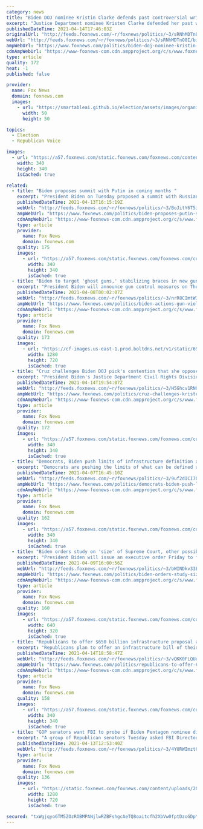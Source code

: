 ```yaml
---
category: news
title: "Biden DOJ nominee Kristin Clarke defends past controversial writings on race"
excerpt: "Justice Department nominee Kristen Clarke defended her past writings and said an op-ed she wrote while in college stating that Black people are superior was satirical, after Sen. John Cornyn, R-Texas, raised concerns over the piece."
publishedDateTime: 2021-04-14T17:46:03Z
originalUrl: "http://feeds.foxnews.com/~r/foxnews/politics/~3/sRNhMDTnO8I/biden-doj-nominee-kristin-clarke-race"
webUrl: "http://feeds.foxnews.com/~r/foxnews/politics/~3/sRNhMDTnO8I/biden-doj-nominee-kristin-clarke-race"
ampWebUrl: "https://www.foxnews.com/politics/biden-doj-nominee-kristin-clarke-race.amp"
cdnAmpWebUrl: "https://www-foxnews-com.cdn.ampproject.org/c/s/www.foxnews.com/politics/biden-doj-nominee-kristin-clarke-race.amp"
type: article
quality: 172
heat: -1
published: false

provider:
  name: Fox News
  domain: foxnews.com
  images:
    - url: "https://smartableai.github.io/election/assets/images/organizations/foxnews.com-50x50.jpg"
      width: 50
      height: 50

topics:
  - Election
  - Republican Voice

images:
  - url: "https://a57.foxnews.com/static.foxnews.com/foxnews.com/content/uploads/2021/03/340/340/RonnBlitzerHeadshot.jpg?ve=1&tl=1"
    width: 340
    height: 340
    isCached: true

related:
  - title: "Biden proposes summit with Putin in coming months "
    excerpt: "President Biden on Tuesday proposed a summit with Russian President Vladimir Putin in the coming months, but suggested it take place in a third country – outside of the United States and Russia."
    publishedDateTime: 2021-04-13T16:15:19Z
    webUrl: "http://feeds.foxnews.com/~r/foxnews/politics/~3/BoJitY6T5ik/biden-proposes-putin-summit-russia"
    ampWebUrl: "https://www.foxnews.com/politics/biden-proposes-putin-summit-russia.amp"
    cdnAmpWebUrl: "https://www-foxnews-com.cdn.ampproject.org/c/s/www.foxnews.com/politics/biden-proposes-putin-summit-russia.amp"
    type: article
    provider:
      name: Fox News
      domain: foxnews.com
    quality: 175
    images:
      - url: "https://a57.foxnews.com/static.foxnews.com/foxnews.com/content/uploads/2020/10/340/340/brooke-singman-headshot.jpg?ve=1&tl=1"
        width: 340
        height: 340
        isCached: true
  - title: "Biden to target 'ghost guns,' stabilizing braces in new gun control actions"
    excerpt: "President Biden will announce gun control measures on Thursday, which a White House official described as an initial set of actions aimed at addressing all forms of gun violence."
    publishedDateTime: 2021-04-08T00:02:07Z
    webUrl: "http://feeds.foxnews.com/~r/foxnews/politics/~3/nrR8CImtW3w/biden-actions-gun-violence"
    ampWebUrl: "https://www.foxnews.com/politics/biden-actions-gun-violence.amp"
    cdnAmpWebUrl: "https://www-foxnews-com.cdn.ampproject.org/c/s/www.foxnews.com/politics/biden-actions-gun-violence.amp"
    type: article
    provider:
      name: Fox News
      domain: foxnews.com
    quality: 173
    images:
      - url: "https://cf-images.us-east-1.prod.boltdns.net/v1/static/694940094001/7b0d7af2-178c-4bf5-84b1-9f4b1eaeeb17/66054943-8e0f-4161-9adc-ee518e15b053/1280x720/match/image.jpg"
        width: 1280
        height: 720
        isCached: true
  - title: "Cruz challenges Biden DOJ pick's contention that she opposes defunding police"
    excerpt: "President Biden's Justice Department Civil Rights Division nominee Kristen Clarke insisted during her Wednesday confirmation hearing that she does not support defunding police, but Sen. Ted Cruz, R-Texas, confronted her with a recent article she wrote that, he claimed, proves otherwise."
    publishedDateTime: 2021-04-14T19:54:07Z
    webUrl: "http://feeds.foxnews.com/~r/foxnews/politics/~3/H5Ghcv1RNGU/biden-doj-pick-says-she-does-not-support-defunding-police-but-cruz-challenges-her-on-past-op-ed"
    ampWebUrl: "https://www.foxnews.com/politics/cruz-challenges-kristen-clarke-defund-police.amp"
    cdnAmpWebUrl: "https://www-foxnews-com.cdn.ampproject.org/c/s/www.foxnews.com/politics/cruz-challenges-kristen-clarke-defund-police.amp"
    type: article
    provider:
      name: Fox News
      domain: foxnews.com
    quality: 172
    images:
      - url: "https://a57.foxnews.com/static.foxnews.com/foxnews.com/content/uploads/2021/03/340/340/RonnBlitzerHeadshot.jpg?ve=1&tl=1"
        width: 340
        height: 340
        isCached: true
  - title: "Democrats, Biden push limits of infrastructure definition as fight over spending plan takes shape"
    excerpt: "Democrats are pushing the limits of what can be defined as \"infrastructure\" as they aim to sell President Biden's $2 trillion-plus spending plan to the American people. "
    publishedDateTime: 2021-04-07T16:45:10Z
    webUrl: "http://feeds.foxnews.com/~r/foxnews/politics/~3/9uf2dICI7Qs/democrats-biden-push-limits-infrastructure-definition"
    ampWebUrl: "https://www.foxnews.com/politics/democrats-biden-push-limits-infrastructure-definition.amp"
    cdnAmpWebUrl: "https://www-foxnews-com.cdn.ampproject.org/c/s/www.foxnews.com/politics/democrats-biden-push-limits-infrastructure-definition.amp"
    type: article
    provider:
      name: Fox News
      domain: foxnews.com
    quality: 162
    images:
      - url: "https://a57.foxnews.com/static.foxnews.com/foxnews.com/content/uploads/2020/01/340/340/Screen-Shot-2020-01-15-at-11.36.03-AM.png?ve=1&tl=1"
        width: 340
        height: 340
        isCached: true
  - title: "Biden orders study on 'size' of Supreme Court, other possible changes amid liberal court-packing push"
    excerpt: "President Biden will issue an executive order Friday to form a commission to study reforms to the United States Supreme Court.Biden, under pressure from liberals to expand the size of the high court, promised to create the commission during a \"60 Minutes\" interview back in October in the wake of Justice"
    publishedDateTime: 2021-04-09T16:00:56Z
    webUrl: "http://feeds.foxnews.com/~r/foxnews/politics/~3/bWINDkv33E4/biden-orders-study-size-supreme-court-liberal-court-packing-push"
    ampWebUrl: "https://www.foxnews.com/politics/biden-orders-study-size-supreme-court-liberal-court-packing-push.amp"
    cdnAmpWebUrl: "https://www-foxnews-com.cdn.ampproject.org/c/s/www.foxnews.com/politics/biden-orders-study-size-supreme-court-liberal-court-packing-push.amp"
    type: article
    provider:
      name: Fox News
      domain: foxnews.com
    quality: 160
    images:
      - url: "https://a57.foxnews.com/static.foxnews.com/foxnews.com/content/uploads/2020/12/640/320/Trump-Coney-Barrett-AP-e1606994039819.jpg?ve=1&tl=1"
        width: 640
        height: 320
        isCached: true
  - title: "Republicans to offer $650 billion infrastructure proposal as counter to Biden $2.2 trillion spending plan"
    excerpt: "Republicans plan to offer an infrastructure bill of their own that would spend about $650 billion, a GOP source tells Fox News, as the Biden administration and congressional Democrats continue to push President Biden's $2 trillion-plus spending plan. "
    publishedDateTime: 2021-04-14T18:58:47Z
    webUrl: "http://feeds.foxnews.com/~r/foxnews/politics/~3/vQKK0FLQUu8/republicans-to-offer-650-billion-infrastructure-proposal-as-counter-to-biden-2-trillion-plus-spending-plan"
    ampWebUrl: "https://www.foxnews.com/politics/republicans-to-offer-650-billion-infrastructure-proposal-as-counter-to-biden-2-trillion-plus-spending-plan.amp"
    cdnAmpWebUrl: "https://www-foxnews-com.cdn.ampproject.org/c/s/www.foxnews.com/politics/republicans-to-offer-650-billion-infrastructure-proposal-as-counter-to-biden-2-trillion-plus-spending-plan.amp"
    type: article
    provider:
      name: Fox News
      domain: foxnews.com
    quality: 158
    images:
      - url: "https://a57.foxnews.com/static.foxnews.com/foxnews.com/content/uploads/2020/01/340/340/Screen-Shot-2020-01-15-at-11.36.03-AM.png?ve=1&tl=1"
        width: 340
        height: 340
        isCached: true
  - title: "GOP senators want FBI to probe if Biden Pentagon nominee disclosed classified info after leaving Obama admin"
    excerpt: "A group of Republican senators Tuesday asked FBI Director Christopher Wray to investigate one of President Biden's Pentagon nominees over whether he allegedly disclosed classified information on social media after leaving the Obama administration. "
    publishedDateTime: 2021-04-13T12:53:40Z
    webUrl: "http://feeds.foxnews.com/~r/foxnews/politics/~3/4YURWImzt0k/gop-senators-fbi-probe-biden-pentagon-nominee-classified-info"
    type: article
    provider:
      name: Fox News
      domain: foxnews.com
    quality: 136
    images:
      - url: "https://static.foxnews.com/foxnews.com/content/uploads/2021/03/Colin-Kahl-GETTY.jpg"
        width: 1280
        height: 720
        isCached: true

secured: "txWgjqyo6TM5ZOzROBMPANjlwRZBFshgcAeTQ8oaitcfh2XbVw0fptDzoGDpYTvFCZb7IztcW+qztAm/gs0cF3d0nWrPC5XOBW1QQGyLzmCU8NkU9K4VXqH/hMhedPxQSF95PAmldZQgf49PBFgldhPfZEWSeyythJvZLkmBS31SvUXPZZhYxWQlouO+rQfWgLxhSOFznc4jSYpoz9o9zmJGK0KSGiw8qjlBrZNO3yHfHsXA4VuQZaCNu3bAdnOWlUmhQRYYwifi1ikrZVZQ/hXQOUFrrRN6K2HyIq2Au7dSk0cqW4QfYT1WpjIxvLNbQ0PlY5i++tabiXlVpCN5m4at5wPeXvGlnW/9vtjnFG4=;kn+1eqfDiHHyDaDGu5qDaA=="
---
```



